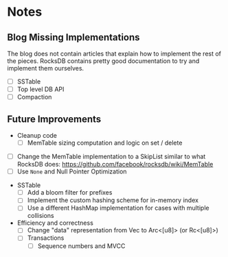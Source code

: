 # Notes

## Blog Missing Implementations

The blog does not contain articles that explain how to implement the rest of 
the pieces. RocksDB contains pretty good documentation to try and implement them
ourselves.

- [ ] SSTable
- [ ] Top level DB API
- [ ] Compaction

## Future Improvements

- Cleanup code
    - [ ] MemTable sizing computation and logic on set / delete
- [ ] Change the MemTable implementation to a SkipList similar to what RocksDB does: https://github.com/facebook/rocksdb/wiki/MemTable
- [ ] Use `None` and Null Pointer Optimization
- SSTable
    - [ ] Add a bloom filter for prefixes
    - [ ] Implement the custom hashing scheme for in-memory index
    - [ ] Use a different HashMap implementation for cases with multiple collisions
- Efficiency and correctness
    - [ ] Change "data" representation from Vec<u8> to Arc<[u8]> (or Rc<[u8]>)
    - [ ] Transactions
        - [ ] Sequence numbers and MVCC
